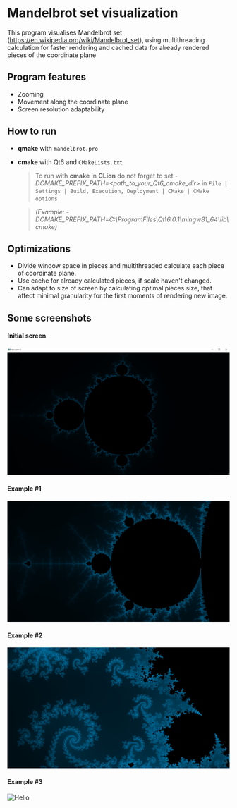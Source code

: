 # Mandelbrot set visualization
This program visualises Mandelbrot set (https://en.wikipedia.org/wiki/Mandelbrot_set), using multithreading calculation 
for faster rendering and cached data for already rendered pieces of the coordinate plane

## Program features
 * Zooming
 * Movement along the coordinate plane
 * Screen resolution adaptability

## How to run
* __qmake__ with `mandelbrot.pro`
  

* __cmake__ with Qt6 and `CMakeLists.txt`
    > To run with __cmake__ in __CLion__ do not forget to set _-DCMAKE_PREFIX_PATH=<path_to_your_Qt6_cmake_dir>_ in `File | Settings | Build, Execution, Deployment | CMake | CMake options`  

    > *(Example: -DCMAKE_PREFIX_PATH=C:\ProgramFiles\Qt\6.0.1\mingw81_64\lib\cmake)*

## Optimizations
* Divide window space in pieces and multithreaded calculate each piece of coordinate plane.
* Use cache for already calculated pieces, if scale haven't changed. 
* Can adapt to size of screen by calculating optimal pieces size, that affect minimal granularity for the first moments of rendering new image.

## Some screenshots

#### Initial screen
![Hello](screenshots/init_screen.png)

#### Example #1
![Hello](screenshots/pic_1.png)

#### Example #2
![Hello](screenshots/pic_2.png)

#### Example #3
![Hello](screenshots/pic_3.png)
